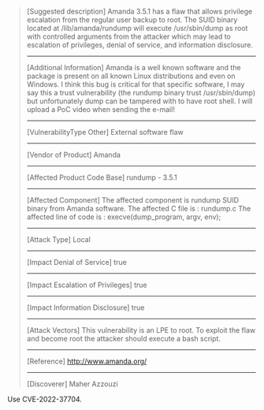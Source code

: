 > [Suggested description]
> Amanda 3.5.1 has a flaw that allows privilege escalation from the
> regular user backup to root. The SUID binary located at
> /lib/amanda/rundump will execute /usr/sbin/dump as root with controlled
> arguments from the attacker which may lead to escalation of privileges,
> denial of service, and information disclosure.
>
> ------------------------------------------
>
> [Additional Information]
> Amanda is a well known software and the package is present on all known Linux distributions and even on Windows.
> I think this bug is critical for that specific software, I may say this a trust vulnerability (the rundump binary trust /usr/sbin/dump) but unfortunately dump can be tampered with to have root shell.
> I will upload a PoC video when sending the e-mail!
>
> ------------------------------------------
>
> [VulnerabilityType Other]
> External software flaw
>
> ------------------------------------------
>
> [Vendor of Product]
> Amanda
>
> ------------------------------------------
>
> [Affected Product Code Base]
> rundump - 3.5.1
>
> ------------------------------------------
>
> [Affected Component]
> The affected component is rundump SUID binary from Amanda software.
> The affected C file is : rundump.c
> The affected line of code is :     execve(dump_program, argv, env);
>
> ------------------------------------------
>
> [Attack Type]
> Local
>
> ------------------------------------------
>
> [Impact Denial of Service]
> true
>
> ------------------------------------------
>
> [Impact Escalation of Privileges]
> true
>
> ------------------------------------------
>
> [Impact Information Disclosure]
> true
>
> ------------------------------------------
>
> [Attack Vectors]
> This vulnerability is an LPE to root.
> To exploit the flaw and become root the attacker should execute a bash script.
>
> ------------------------------------------
>
> [Reference]
> http://www.amanda.org/
>
> ------------------------------------------
>
> [Discoverer]
> Maher Azzouzi

Use CVE-2022-37704.
